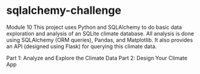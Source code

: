 # sqlalchemy-challenge
Module 10
This project uses Python and SQLAlchemy to do basic data exploration and analysis of an SQLite climate database. All analysis is done using SQLAlchemy (ORM queries), Pandas, and Matplotlib. It also provides an API (designed using Flask) for querying this climate data.

Part 1: Analyze and Explore the Climate Data
Part 2: Design Your Climate App
